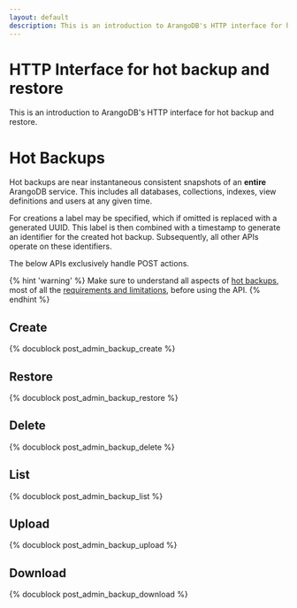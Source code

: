 ```yaml
---
layout: default
description: This is an introduction to ArangoDB's HTTP interface for hot backup and restore
---
```

HTTP Interface for hot backup and restore
=========================================

This is an introduction to ArangoDB's HTTP interface for hot backup and restore.

Hot Backups
===========

Hot backups are near instantaneous consistent snapshots of an
**entire** ArangoDB service. This includes all databases, collections,
indexes, view definitions and users at any given time. 

For creations a label may be specified, which if omitted
is replaced with a generated UUID. This label is then combined with a
timestamp to generate an identifier for the created
hot backup. Subsequently, all other APIs operate on these identifiers.

The below APIs exclusively handle POST actions.

{% hint 'warning' %}
Make sure to understand all aspects of [hot backups](../hot-backup-restore-introduction.html),
most of all the [requirements and limitations](../hot-backup-restore-limitations.html), 
before using the API.
{% endhint %}

Create
------

{% docublock post_admin_backup_create %}

Restore
-------

{% docublock post_admin_backup_restore %}

Delete
------

{% docublock post_admin_backup_delete %}

List
----

{% docublock post_admin_backup_list %}

Upload
------

{% docublock post_admin_backup_upload %}

Download
--------

{% docublock post_admin_backup_download %}


